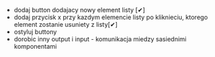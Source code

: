 - dodaj button dodajacy nowy element listy [&#10004;]
- dodaj przycisk x przy kazdym elemencie listy po kliknieciu, ktorego
  element zostanie usuniety z listy[&#10004;]
- ostyluj buttony
- dorobic inny output i input - komunikacja miedzy sasiednimi komponentami
